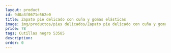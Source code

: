 ```yaml
---
layout: product
id: 9d0a3f0671e562e0
title: Zapato pie delicado con cuña y gomas elásticas
image: img/productos/pies delicados/Zapato pie delicado con cuña y gomas elásticas=78=Cutillas negro 53585.webp
price: 78
tags: Cutillas negro 53585
description: 
order: 0
---
```

